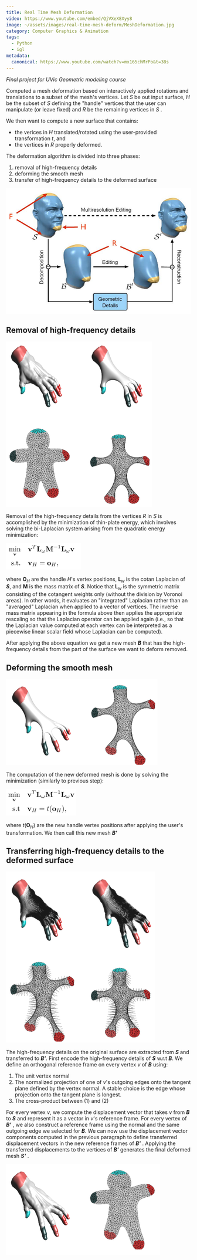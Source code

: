 ```yaml
---
title: Real Time Mesh Deformation
video: https://www.youtube.com/embed/QjVXeX8Xyy8
image: ~/assets/images/real-time-mesh-deform/MeshDeformation.jpg
category: Computer Graphics & Animation
tags:
  - Python
  - igl
metadata:
  canonical: https://www.youtube.com/watch?v=mx165chMrPo&t=38s
---
```


*Final project for UVic Geometric modeling course*

Computed a mesh deformation based on interactively applied rotations and translations to a subset of the mesh's vertices. Let *S* be out input surface, *H* be the subset of *S*  defining the "handle" vertices that the user can manipulate (or leave fixed) and *R* be the remaining vertices in *S* . 

We then want to compute a new surface that contains:

- the verices in *H* translated/rotated using the user-provided transformation *t*, and
- the vertices in *R* properly deformed.

The deformation algorithm is divided into three phases:

1. removal of high-frequency details
2. deforming the smooth mesh
3. transfer of high-frequency details to the deformed surface

<img src="https://raw.githubusercontent.com/JonCote/Portfolio/main/src/assets/images/real-time-mesh-deform/MeshDeformation.jpg">


## Removal of high-frequency details 

<img src="https://raw.githubusercontent.com/JonCote/Portfolio/main/src/assets/images/real-time-mesh-deform/removal-hf-details.png">

Removal of the high-frequency details from the vertices *R* in *S* is accomplished by the minimization of thin-plate energy, which involves solving the bi-Laplacian system arising from the quadratic energy minimization:

<img src="https://raw.githubusercontent.com/JonCote/Portfolio/main/src/assets/images/real-time-mesh-deform/removal-hf-details-eq.png">

where **O**<sub>*H*</sub> are the handle *H*'s vertex positions, **L**<sub>*w*</sub> is the cotan Laplacian of ***S***, and **M** is the mass matrix of ***S***.  Notice that **L**<sub>*w*</sub> is the symmetric matrix consisting of the cotangent weights only (without the division by Voronoi areas). In other words, it evaluates an "integrated" Laplacian rather than an "averaged" Laplacian when applied to a vector of vertices. The inverse mass matrix appearing in the formula above then applies the appropriate rescaling so that the Laplacian operator can be applied again (i.e., so that the Laplacian value computed at each vertex can be interpreted as a piecewise linear scalar field whose Laplacian can be computed).

After applying the above equation we get a new mesh ***B*** that has the high-frequency details from the part of the surface we want to deform removed.


## Deforming the smooth mesh

<img src="https://raw.githubusercontent.com/JonCote/Portfolio/main/src/assets/images/real-time-mesh-deform/deform-mesh.png"> 

The computation of the new deformed mesh is done by solving the minimization (similarly to previous step):

<img src="https://raw.githubusercontent.com/JonCote/Portfolio/main/src/assets/images/real-time-mesh-deform/deform-mesh-eq.png">

where *t*(**O**<sub>*H*</sub>) are the new handle vertex positions after applying the user's transformation. We then call this new mesh ***B'***


## Transferring high-frequency details to the deformed surface

<img src="https://raw.githubusercontent.com/JonCote/Portfolio/main/src/assets/images/real-time-mesh-deform/trans-hf-details.png">

The high-frequency details on the original surface are extracted from ***S*** and transferred to ***B'***. First encode the high-frequency details of ***S*** w.r.t ***B***. We define an orthogonal reference frame on every vertex *v* of ***B*** using:

1. The unit vertex normal
2. The normalized projection of one of *v*'s outgoing edges onto the tangent plane defined by the vertex normal. A stable choice is the edge whose projection onto the tangent plane is longest.
3. The cross-product between (1) and (2)

For every vertex *v*, we compute the displacement vector that takes *v* from ***B*** to ***S*** and represent it as a vector in *v*'s reference frame. For every vertex of ***B'*** , we also construct a reference frame using the normal and the same outgoing edge we selected for ***B***. We can now use the displacement vector components computed in the previous paragraph to define transferred displacement vectors in the new reference frames of ***B'*** . Applying the transferred displacements to the vertices of ***B'*** generates the final deformed mesh ***S'*** .

<img src="https://raw.githubusercontent.com/JonCote/Portfolio/main/src/assets/images/real-time-mesh-deform/final-results.png">